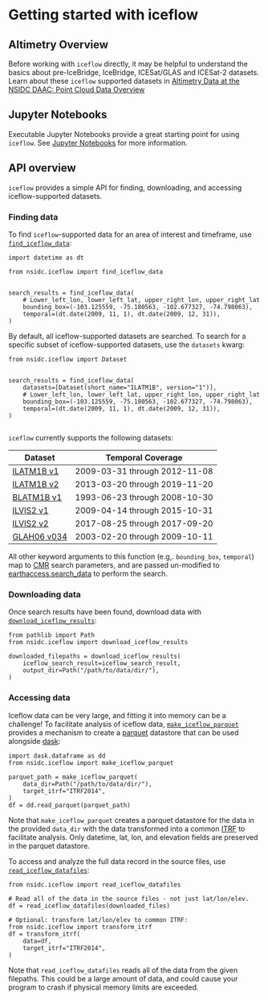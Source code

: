 # Getting started with iceflow

## Altimetry Overview

Before working with `iceflow` directly, it may be helpful to understand the
basics about pre-IceBridge, IceBridge, ICESat/GLAS and ICESat-2 datasets. Learn
about these `iceflow` supported datasets in
[Altimetry Data at the NSIDC DAAC: Point Cloud Data Overview](./altimetry-data-overview)

## Jupyter Notebooks

Executable Jupyter Notebooks provide a great starting point for using `iceflow`.
See [Jupyter Notebooks](./notebooks/index.md) for more information.

## API overview

`iceflow` provides a simple API for finding, downloading, and accessing
iceflow-supported datasets.

### Finding data

To find `iceflow`-supported data for an area of interest and timeframe, use
[`find_iceflow_data`](nsidc.iceflow.find_iceflow_data):

```
import datetime as dt

from nsidc.iceflow import find_iceflow_data


search_results = find_iceflow_data(
    # Lower_left_lon, lower_left_lat, upper_right_lon, upper_right_lat
    bounding_box=(-103.125559, -75.180563, -102.677327, -74.798063),
    temporal=(dt.date(2009, 11, 1), dt.date(2009, 12, 31)),
)
```

By default, all iceflow-supported datasets are searched. To search for a
specific subset of iceflow-supported datasets, use the `datasets` kwarg:

```
from nsidc.iceflow import Dataset


search_results = find_iceflow_data(
    datasets=[Dataset(short_name="ILATM1B", version="1")],
    # Lower_left_lon, lower_left_lat, upper_right_lon, upper_right_lat
    bounding_box=(-103.125559, -75.180563, -102.677327, -74.798063),
    temporal=(dt.date(2009, 11, 1), dt.date(2009, 12, 31)),
)
```

```{include} ../supported_datasets

```

`iceflow` currently supports the following datasets:

| Dataset                                                  | Temporal Coverage             |
| -------------------------------------------------------- | ----------------------------- |
| [ILATM1B v1](https://nsidc.org/data/ilatm1b/versions/1)  | 2009-03-31 through 2012-11-08 |
| [ILATM1B v2](https://nsidc.org/data/ilatm1b/versions/2)  | 2013-03-20 through 2019-11-20 |
| [BLATM1B v1](https://nsidc.org/data/blatm1b/versions/1)  | 1993-06-23 through 2008-10-30 |
| [ILVIS2 v1](https://nsidc.org/data/ilvis2/versions/1)    | 2009-04-14 through 2015-10-31 |
| [ILVIS2 v2](https://nsidc.org/data/ilvis2/versions/2)    | 2017-08-25 through 2017-09-20 |
| [GLAH06 v034](https://nsidc.org/data/glah06/versions/34) | 2003-02-20 through 2009-10-11 |

All other keyword arguments to this function (e.g,. `bounding_box`, `temporal`)
map to [CMR](https://cmr.earthdata.nasa.gov/search/site/docs/search/api.html)
search parameters, and are passed un-modified to
[earthaccess.search_data](https://earthaccess.readthedocs.io/en/latest/user-reference/api/api/#earthaccess.api.search_data)
to perform the search.

### Downloading data

Once search results have been found, download data with
[`download_iceflow_results`](nsidc.iceflow.download_iceflow_results):

```
from pathlib import Path
from nsidc.iceflow import download_iceflow_results

downloaded_filepaths = download_iceflow_results(
    iceflow_search_result=iceflow_search_result,
    output_dir=Path("/path/to/data/dir/"),
)
```

### Accessing data

Iceflow data can be very large, and fitting it into memory can be a challenge!
To facilitate analysis of iceflow data,
[`make_iceflow_parquet`](nsidc.iceflow.make_iceflow_parquet) provides a
mechanism to create a [parquet](https://parquet.apache.org/docs/overview/)
datastore that can be used alongside [dask](https://www.dask.org/):

```
import dask.dataframe as dd
from nsidc.iceflow import make_iceflow_parquet

parquet_path = make_iceflow_parquet(
    data_dir=Path("/path/to/data/dir/"),
    target_itrf="ITRF2014",
)
df = dd.read_parquet(parquet_path)
```

Note that `make_iceflow_parquet` creates a parquet datastore for the data in the
provided `data_dir` with the data transformed into a common
[ITRF](https://itrf.ign.fr/) to facilitate analysis. Only datetime, lat, lon,
and elevation fields are preserved in the parquet datastore.

To access and analyze the full data record in the source files, use
[`read_iceflow_datafiles`](nsidc.iceflow.read_iceflow_datafiles):

```
from nsidc.iceflow import read_iceflow_datafiles

# Read all of the data in the source files - not just lat/lon/elev.
df = read_iceflow_datafiles(downloaded_files)

# Optional: transform lat/lon/elev to common ITRF:
from nsidc.iceflow import transform_itrf
df = transform_itrf(
    data=df,
    target_itrf="ITRF2014",
)
```

Note that `read_iceflow_datafiles` reads all of the data from the given
filepaths. This could be a large amount of data, and could cause your program to
crash if physical memory limits are exceeded.
